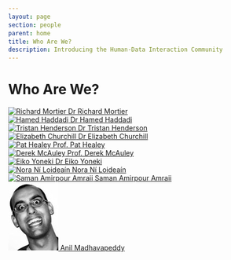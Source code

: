```yaml
---
layout: page
section: people
parent: home
title: Who Are We?
description: Introducing the Human-Data Interaction Community
---
```


# Who Are We?

<div class="row">
<div class="col-sm-3">
  <a href="http://mort.io/" class="thumbnail">
    <img src="/img/mort.jpg" alt="Richard Mortier" />
    Dr Richard Mortier
  </a>
</div>

<div class="col-sm-3">
  <a href="http://www.eecs.qmul.ac.uk/~hamed/" class="thumbnail">
    <img src="/img/hamed.jpg" alt="Hamed Haddadi" />
    Dr Hamed Haddadi
  </a>
</div>

<div class="col-sm-3">
  <a href="http://tristan.host.cs.st-andrews.ac.uk/" class="thumbnail">
    <img src="http://tristan.host.cs.st-andrews.ac.uk/assets/img/photo.jpg"
         alt="Tristan Henderson" />
    Dr Tristan Henderson
  </a>
</div>

<div class="col-sm-3">
  <a href="http://elizabethchurchill.com/" class="thumbnail">
    <img src="/img/elizabeth.jpg" alt="Elizabeth Churchill" />
    Dr Elizabeth Churchill
  </a>
</div>
</div><!-- row -->

<div class="row">
<div class="col-sm-3">
  <a href="http://www.eecs.qmul.ac.uk/~ph/" class="thumbnail">
    <img src="/img/pathealey.jpg" alt="Pat Healey" />
    Prof. Pat Healey
  </a>
</div>

<div class="col-sm-3">
  <a href="http://www.cs.nott.ac.uk/~drm/" class="thumbnail">
    <img src="/img/drm.png" alt="Derek McAuley" />
    Prof. Derek McAuley
  </a>
</div>

<div class="col-sm-3">
  <a href="http://www.cl.cam.ac.uk/~ey204/" class="thumbnail">
    <img src="http://www.cl.cam.ac.uk/~ey204/pubs/eiko_J.jpg"
         alt="Eiko Yoneki" />
    Dr Eiko Yoneki
  </a>
</div>

<div class="col-sm-3">
  <a href="http://www.law.cam.ac.uk/people/research-students/nora-n-loidean/4679"
     class="thumbnail">
    <img src="/img/nora.jpg" alt="Nora Ní Loideaín" />
    Nora Ní Loideaín
  </a>
</div>
</div><!-- row -->

<div class="row">

<div class="col-sm-3">
  <a href="https://amraii.wordpress.com/"
     class="thumbnail">
    <img src="/img/saman.jpg" alt="Saman Amirpour Amraii" />
    Saman Amirpour Amraii
  </a>
</div>

<div class="col-sm-3">
  <a href="http://anil.recoil.org"
     class="thumbnail">
    <img src="/img/avsm.jpg" alt="Anil Madhavapeddy" />
    Anil Madhavapeddy
  </a>

</div>

</div><!-- row -->
